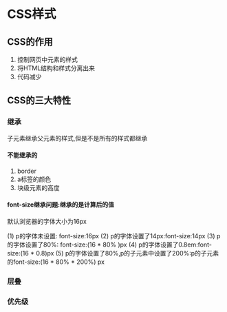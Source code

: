 # CSS样式

## CSS的作用
1. 控制网页中元素的样式
2. 将HTML结构和样式分离出来
3. 代码减少

## CSS的三大特性

### 继承
子元素继承父元素的样式,但是不是所有的样式都继承

#### 不能继承的
1. border
1. a标签的颜色
1. 块级元素的高度

#### font-size继承问题:继承的是计算后的值

默认浏览器的字体大小为16px

(1) p的字体未设置: font-size:16px
(2) p的字体设置了14px:font-size:14px
(3) p的字体设置了80%: font-size:(16 * 80% )px
(4) p的字体设置了0.8em:font-size:(16 * 0.8)px
(5) p的字体设置了80%,p的子元素中设置了200%:p的子元素的font-size:(16 * 80% * 200%) px
### 层叠

### 优先级
